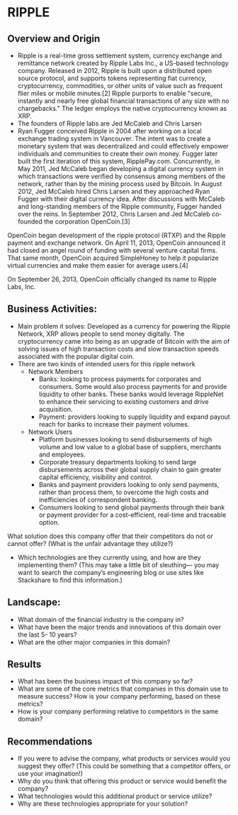 # RIPPLE
## Overview and Origin
* Ripple is a real-time gross settlement system, currency exchange and remittance network created by Ripple Labs Inc., a US-based technology company. Released in 2012, Ripple is built upon a distributed open source protocol, and supports tokens representing fiat currency, cryptocurrency, commodities, or other units of value such as frequent flier miles or mobile minutes.[2] Ripple purports to enable "secure, instantly and nearly free global financial transactions of any size with no chargebacks." The ledger employs the native cryptocurrency known as XRP.
* The founders of Ripple labs are Jed McCaleb and Chris Larsen
* Ryan Fugger conceived Ripple in 2004 after working on a local exchange trading system in Vancouver. The intent was to create a monetary system that was decentralized and could effectively empower individuals and communities to create their own money. Fugger later built the first iteration of this system, RipplePay.com. Concurrently, in May 2011, Jed McCaleb began developing a digital currency system in which transactions were verified by consensus among members of the network, rather than by the mining process used by Bitcoin. In August 2012, Jed McCaleb hired Chris Larsen and they approached Ryan Fugger with their digital currency idea. After discussions with McCaleb and long-standing members of the Ripple community, Fugger handed over the reins. In September 2012, Chris Larsen and Jed McCaleb co-founded the corporation OpenCoin.[3]

OpenCoin began development of the ripple protocol (RTXP) and the Ripple payment and exchange network. On April 11, 2013, OpenCoin announced it had closed an angel round of funding with several venture capital firms. That same month, OpenCoin acquired SimpleHoney to help it popularize virtual currencies and make them easier for average users.[4]

On September 26, 2013, OpenCoin officially changed its name to Ripple Labs, Inc.
## Business Activities:
* Main problem it solves: Developed as a currency for powering the Ripple Network, XRP allows people to send money digitally. The cryptocurrency came into being as an upgrade of Bitcoin with the aim of solving issues of high transaction costs and slow transaction speeds associated with the popular digital coin.
* There are two kinds of intended users for this ripple network
    * Network Members
        * Banks: looking to process payments for corporates and consumers. Some would also process payments for and provide 
        liquidity to other banks. These banks would leverage RippleNet to enhance their servicing to existing
        customers and drive acquisition. 
        * Payment:  providers looking to supply liquidity and expand payout
        reach for banks to increase their payment volumes. 
    * Network Users
        * Platform businesses looking to send disbursements of high 
        volume and low value to a global base of suppliers, merchants
        and employees.
        * Corporate treasury departments
        looking to send large disbursements
        across their global supply chain
        to gain greater capital efficiency,
        visibility and control.
        * Banks and payment providers
        looking to only send payments,
        rather than process them, to
        overcome the high costs and
        inefficiencies of correspondent
        banking. 
        * Consumers looking to send
        global payments through their
        bank or payment provider for
        a cost-efficient, real-time and
        traceable option. 
        

What solution does this company offer that their competitors do not or cannot
offer? (What is the unfair advantage they utilize?)
* Which technologies are they currently using, and how are they implementing them?
(This may take a little bit of sleuthing–– you may want to search the company’s
engineering blog or use sites like Stackshare to find this information.)
## Landscape:
* What domain of the financial industry is the company in?
* What have been the major trends and innovations of this domain over the last 5-
10 years?
* What are the other major companies in this domain?
## Results
* What has been the business impact of this company so far?
* What are some of the core metrics that companies in this domain use to measure
success? How is your company performing, based on these metrics?
* How is your company performing relative to competitors in the same domain?
## Recommendations
* If you were to advise the company, what products or services would you suggest
they offer? (This could be something that a competitor offers, or use your
imagination!)
* Why do you think that offering this product or service would benefit the
company?
* What technologies would this additional product or service utilize?
* Why are these technologies appropriate for your solution?